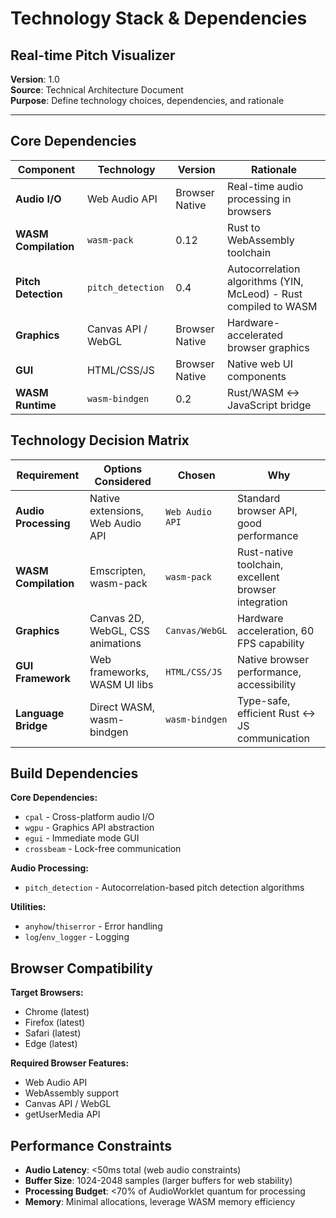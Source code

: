 # Technology Stack & Dependencies
## Real-time Pitch Visualizer

**Version**: 1.0  
**Source**: Technical Architecture Document  
**Purpose**: Define technology choices, dependencies, and rationale

---

## Core Dependencies

| Component | Technology | Version | Rationale |
|-----------|------------|---------|-----------|
| **Audio I/O** | Web Audio API | Browser Native | Real-time audio processing in browsers |
| **WASM Compilation** | `wasm-pack` | 0.12 | Rust to WebAssembly toolchain |
| **Pitch Detection** | `pitch_detection` | 0.4 | Autocorrelation algorithms (YIN, McLeod) - Rust compiled to WASM |
| **Graphics** | Canvas API / WebGL | Browser Native | Hardware-accelerated browser graphics |
| **GUI** | HTML/CSS/JS | Browser Native | Native web UI components |
| **WASM Runtime** | `wasm-bindgen` | 0.2 | Rust/WASM ↔ JavaScript bridge |

## Technology Decision Matrix

| Requirement | Options Considered | Chosen | Why |
|-------------|-------------------|--------|-----|
| **Audio Processing** | Native extensions, Web Audio API | `Web Audio API` | Standard browser API, good performance |
| **WASM Compilation** | Emscripten, wasm-pack | `wasm-pack` | Rust-native toolchain, excellent browser integration |
| **Graphics** | Canvas 2D, WebGL, CSS animations | `Canvas/WebGL` | Hardware acceleration, 60 FPS capability |
| **GUI Framework** | Web frameworks, WASM UI libs | `HTML/CSS/JS` | Native browser performance, accessibility |
| **Language Bridge** | Direct WASM, wasm-bindgen | `wasm-bindgen` | Type-safe, efficient Rust ↔ JS communication |

## Build Dependencies

**Core Dependencies:**
- `cpal` - Cross-platform audio I/O
- `wgpu` - Graphics API abstraction  
- `egui` - Immediate mode GUI
- `crossbeam` - Lock-free communication

**Audio Processing:**
- `pitch_detection` - Autocorrelation-based pitch detection algorithms

**Utilities:**
- `anyhow`/`thiserror` - Error handling
- `log`/`env_logger` - Logging

## Browser Compatibility

**Target Browsers:**
- Chrome (latest)
- Firefox (latest) 
- Safari (latest)
- Edge (latest)

**Required Browser Features:**
- Web Audio API
- WebAssembly support
- Canvas API / WebGL
- getUserMedia API

## Performance Constraints

- **Audio Latency**: <50ms total (web audio constraints)
- **Buffer Size**: 1024-2048 samples (larger buffers for web stability)
- **Processing Budget**: <70% of AudioWorklet quantum for processing
- **Memory**: Minimal allocations, leverage WASM memory efficiency 
